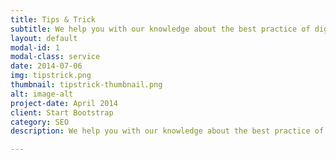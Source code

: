```yaml
---
title: Tips & Trick
subtitle: We help you with our knowledge about the best practice of digital marketing
layout: default
modal-id: 1
modal-class: service
date: 2014-07-06
img: tipstrick.png
thumbnail: tipstrick-thumbnail.png
alt: image-alt
project-date: April 2014
client: Start Bootstrap
category: SEO
description: We help you with our knowledge about the best practice of digital marketing, through consultation, public workshop and inhouse training from basic to advanced.

---
```

